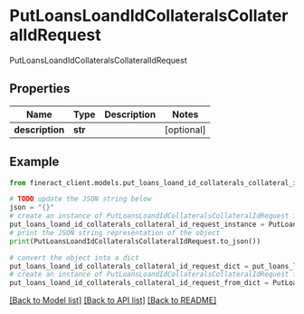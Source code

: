# PutLoansLoandIdCollateralsCollateralIdRequest

PutLoansLoandIdCollateralsCollateralIdRequest

## Properties

Name | Type | Description | Notes
------------ | ------------- | ------------- | -------------
**description** | **str** |  | [optional] 

## Example

```python
from fineract_client.models.put_loans_loand_id_collaterals_collateral_id_request import PutLoansLoandIdCollateralsCollateralIdRequest

# TODO update the JSON string below
json = "{}"
# create an instance of PutLoansLoandIdCollateralsCollateralIdRequest from a JSON string
put_loans_loand_id_collaterals_collateral_id_request_instance = PutLoansLoandIdCollateralsCollateralIdRequest.from_json(json)
# print the JSON string representation of the object
print(PutLoansLoandIdCollateralsCollateralIdRequest.to_json())

# convert the object into a dict
put_loans_loand_id_collaterals_collateral_id_request_dict = put_loans_loand_id_collaterals_collateral_id_request_instance.to_dict()
# create an instance of PutLoansLoandIdCollateralsCollateralIdRequest from a dict
put_loans_loand_id_collaterals_collateral_id_request_from_dict = PutLoansLoandIdCollateralsCollateralIdRequest.from_dict(put_loans_loand_id_collaterals_collateral_id_request_dict)
```
[[Back to Model list]](../README.md#documentation-for-models) [[Back to API list]](../README.md#documentation-for-api-endpoints) [[Back to README]](../README.md)


